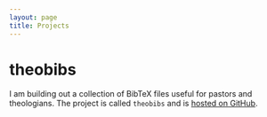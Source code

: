 ```yaml
---
layout: page
title: Projects
---
```


# theobibs

I am building out a collection of BibTeX files useful for pastors and theologians. The project is called `theobibs` and is [hosted on GitHub](https://github.com/crbassett/theobibs).